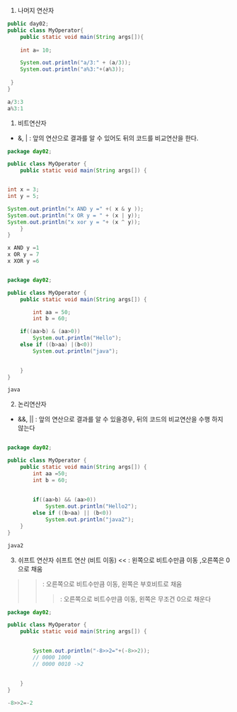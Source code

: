 1. 나머지 연산자
```java
public day02;
public class MyOperator{
    public static void main(String args[]){
    
    int a= 10;

    System.out.println("a/3:" + (a/3));
    System.out.println("a%3:"+(a%3));
     
 }
}

```

```java
a/3:3
a%3:1
```


1. 비트연산자 
- &, | : 앞의 연산으로 결과를 알 수 있어도 뒤의 코드를 비교연산을 한다.



```java
package day02;

public class MyOperator {
	public static void main(String args[]) {


int x = 3;
int y = 5;

System.out.println("x AND y =" +( x & y ));
System.out.println("x OR y = " + (x | y));
System.out.println("x xor y = "+ (x ^ y));
    }
}

```
```java
x AND y =1
x OR y = 7
x XOR y =6
```


```java

package day02;

public class MyOperator {
	public static void main(String args[]) {

        int aa = 50;
        int b = 60;

    if((aa>b) & (aa>0))
        System.out.println("Hello");
    else if ((b>aa) |(b<0))
        System.out.println("java");
        

    }
}

```

```java
java
```




2. 논리연산자
- &&, || : 앞의 연산으로 결과를 알 수 있을경우, 뒤의 코드의 비교연산을 수행 하지 않는다
		
```java

package day02;

public class MyOperator {
	public static void main(String args[]) {
		int aa =50;
		int b = 60;
	
		
		if((aa>b) && (aa>0))
			System.out.println("Hello2");
		else if ((b>aa) || (b<0))
			System.out.println("java2");
    }	
}
```

```java
java2

```



3. 쉬프트 연산자 
쉬프트 연산 (비트 이동)
 << : 왼쪽으로 비트수만큼 이동 ,오른쪽은 0으로 채움
 >> : 오른쪽으로 비트수만큼 이동, 왼쪽은 부호비트로 채움
 >>>: 오른쪽으로 비트수만큼 이동, 왼쪽은 무조건 0으로 채운다

```java
package day02;

public class MyOperator {
	public static void main(String args[]) {
		

		System.out.println("-8>>2="+(-8>>2));
        // 0000 1000
        // 0000 0010 ->2
	
		
	}
}


```
```java
-8>>2=-2

```
